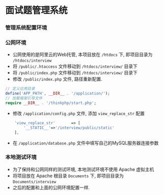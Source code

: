 # 面试题管理系统

### 管理系统配置环境

### 公网环境
* 公网使用的是阿里云的Web托管, 本项目放在 `/htdocs` 下, 即项目目录为 `/htdocs/interview` 
* 将 `/public/.htaccess` 文件移动到 `/htdocs/interview/` 目录下
* 将 `/public/index.php` 文件移动到 `/htdocs/interview/` 目录下
* 修改 `/public/index.php` 文件, 路径重新配置.
```php
// 定义应用目录
define('APP_PATH', __DIR__ . '/application/');
// 加载框架引导文件
require __DIR__ . '/thinkphp/start.php';
```

* 修改 `/application/config.php` 文件, 添加 `view_replace_str` 配置
```php
    'view_replace_str'       => [
        '__STATIC__'=>'/interview/public/static' 
    ],
```

* 在 `/application/database.php` 文件中填写自己的MySQL服务器连接参数


### 本地测试环境
* 为了保持和公网同样的测试环境, 本地测试环境不使用 Apache 虚拟主机
* 将项目放在 Apache 根目录 `Documents` 下, 即项目目录为 `Documents/interview`
* 之后的配置和上面的公网环境配置一样.


